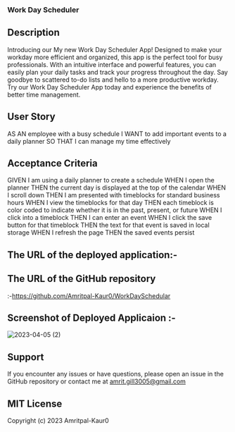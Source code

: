 ### Work Day Scheduler

## Description
Introducing our My new Work Day Scheduler App! Designed to make your workday more efficient and organized, this app is the perfect tool for busy professionals. With an intuitive interface and powerful features, you can easily plan your daily tasks and track your progress throughout the day. Say goodbye to scattered to-do lists and hello to a more productive workday. Try our Work Day Scheduler App today and experience the benefits of better time management.

## User Story

AS AN employee with a busy schedule
I WANT to add important events to a daily planner
SO THAT I can manage my time effectively


## Acceptance Criteria


GIVEN I am using a daily planner to create a schedule
WHEN I open the planner
THEN the current day is displayed at the top of the calendar
WHEN I scroll down
THEN I am presented with timeblocks for standard business hours
WHEN I view the timeblocks for that day
THEN each timeblock is color coded to indicate whether it is in the past, present, or future
WHEN I click into a timeblock
THEN I can enter an event
WHEN I click the save button for that timeblock
THEN the text for that event is saved in local storage
WHEN I refresh the page
THEN the saved events persist




## The URL of the deployed application:-

## The URL of the GitHub repository
:-https://github.com/Amritpal-Kaur0/WorkDaySchedular

## Screenshot of Deployed Applicaion :-

![2023-04-05 (2)](https://user-images.githubusercontent.com/128442182/230059202-052e5ef2-2bfe-4e8c-89f7-e60acc95f6da.png)


## Support
If you encounter any issues or have questions, please open an issue in the GitHub repository or contact me at amrit.gill3005@gmail.com


## MIT License
Copyright (c) 2023 Amritpal-Kaur0
